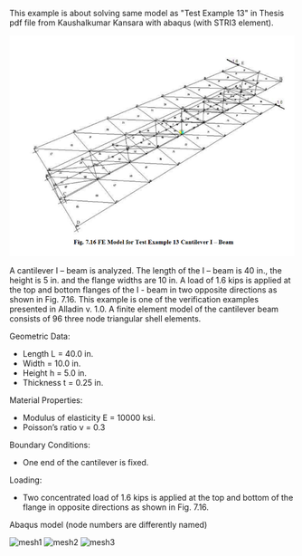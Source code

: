 ﻿This example is about solving same model as "Test Example 13" in Thesis pdf file from Kaushalkumar Kansara with abaqus (with STRI3 element).

![mesh3](https://raw.githubusercontent.com/BriefFiniteElementNet/BriefFiniteElement.Net/master/BriefFiniteElementNet.Validation/Data/FlatShell%20-%20triangle/IBeamTorsion/example%2013.png)

A  cantilever  I  –  beam  is  analyzed. The length of the I – beam is 40 in., the height is 5 in. and the flange widths are 10 in.  A  load  of  1.6  kips  is  applied  at  the  top  and  bottom  flanges  of  the  I  -  beam  in  two  opposite  directions  as  shown  in  Fig.  7.16.  This  example  is  one  of  the  verification examples  presented  in  Alladin  v.  1.0.  A  finite  element  model  of  the  cantilever  beam  consists of 96 three node triangular shell elements. 

Geometric Data:

- Length L = 40.0 in.
- Width = 10.0 in.
- Height h = 5.0 in.
- Thickness t = 0.25 in.

Material Properties:

- Modulus of elasticity E = 10000 ksi.
- Poisson’s ratio ν = 0.3

Boundary Conditions:

- One end of the cantilever is fixed.

Loading:
- Two concentrated  load  of  1.6  kips  is  applied  at  the  top  and  bottom  of  the  flange  in  opposite directions as shown in Fig. 7.16.

Abaqus model (node numbers are differently named)

![mesh1](https://raw.githubusercontent.com/BriefFiniteElementNet/BriefFiniteElement.Net/master/BriefFiniteElementNet.Validation/Data/FlatShell%20-%20triangle/IBeamTorsion/mesh1.jpg)
![mesh2](https://raw.githubusercontent.com/BriefFiniteElementNet/BriefFiniteElement.Net/master/BriefFiniteElementNet.Validation/Data/FlatShell%20-%20triangle/IBeamTorsion/mesh2.jpg)
![mesh3](https://raw.githubusercontent.com/BriefFiniteElementNet/BriefFiniteElement.Net/master/BriefFiniteElementNet.Validation/Data/FlatShell%20-%20triangle/IBeamTorsion/mesh3.jpg)